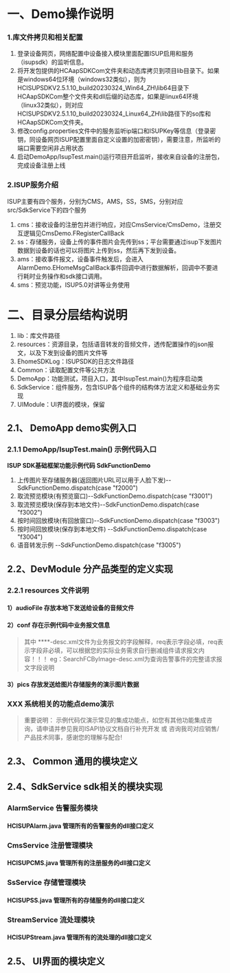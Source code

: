 # 一、Demo操作说明

### 1.库文件拷贝和相关配置
<ol>
<li>登录设备网页，网络配置中设备接入模块里面配置ISUP启用和服务（isupsdk）的监听信息。</li>
<li>将开发包提供的HCAapSDKCom文件夹和动态库拷贝到项目lib目录下。如果是windows64位环境（windows32类似），则为HCISUPSDKV2.5.1.10_build20230324_Win64_ZH\lib64目录下HCAapSDKCom整个文件夹和dll后缀的动态库，如果是linux64环境（linux32类似），则对应HCISUPSDKV2.5.1.10_build20230324_Linux64_ZH\lib路径下的so库和HCAapSDKCom文件夹。
 </li>
<li>修改config.properties文件中的服务监听ip端口和ISUPKey等信息（登录密钥，同设备网页ISUP配置里面自定义设置的加密密钥），需要注意，所监听的端口需要空闲非占用状态</li>
<li>启动DemoApp/IsupTest.main()运行项目开启监听，接收来自设备的注册包，完成设备注册上线</li>
</ol>

### 2.ISUP服务介绍
ISUP主要有四个服务，分别为CMS，AMS，SS，SMS，分别对应src/SdkService下的四个服务
<ol>
<li>cms：接收设备的注册包并进行响应，对应CmsService/CmsDemo，注册交互逻辑见CmsDemo.FRegisterCallBack </li>
<li>ss：存储服务，设备上传的事件图片会先传到ss；平台需要通过isup下发图片数据到设备的话也可以将图片上传到ss，然后再下发到设备。</li>
<li>ams：接收事件报文，设备事件触发后，会进入AlarmDemo.EHomeMsgCallBack事件回调中进行数据解析，回调中不要进行耗时业务操作和sdk接口调用。</li>
<li>sms：预览功能，ISUP5.0对讲等业务使用</li>
</ol>

# 二、目录分层结构说明

<ol>
<li>lib：库文件路径</li>
<li>resources：资源目录，包括语音转发的音频文件，透传配置操作的json报文，以及下发到设备的图片文件等</li>
<li>EhomeSDKLog：ISUPSDK的日志文件路径</li>
<li>Common：读取配置文件等公共方法</li>
<li>DemoApp：功能测试，项目入口，其中IsupTest.main()为程序启动类</li>
<li>SdkService：组件服务，包含ISUP各个组件的结构体方法定义和基础业务实现</li>
<li>UIModule：UI界面的模块，保留</li>
</ol>

## 2.1、 DemoApp demo实例入口
### 2.1.1 DemoApp/IsupTest.main() 示例代码入口
**ISUP SDK基础框架功能示例代码 SdkFunctionDemo**

<ol>
<li>上传图片至存储服务器(返回图片URL可以用于人脸下发)--SdkFunctionDemo.dispatch(case "f2000") </li>
<li>取流预览模块(有预览窗口)--SdkFunctionDemo.dispatch(case "f3001") </li>
<li>取流预览模块(保存到本地文件)--SdkFunctionDemo.dispatch(case "f3002") </li>
<li>按时间回放模块(有回放窗口)--SdkFunctionDemo.dispatch(case "f3003") </li>
<li>按时间回放模块(保存到本地文件) --SdkFunctionDemo.dispatch(case "f3004") </li>
<li>语音转发示例 --SdkFunctionDemo.dispatch(case "f3005") </li>
</ol>


## 2.2、DevModule 分产品类型的定义实现
### 2.2.1 resources 文件说明
#### 1）audioFile 存放本地下发送给设备的音频文件
#### 2）conf 存在示例代码中业务报文信息
> 其中 ****-desc.xml文件为业务报文的字段解释，req表示字段必填，req表示字段非必填，可以根据您的实际业务需求自行删减组件请求报文内容！！！
eg：SearchFCByImage-desc.xml为查询告警事件的完整请求报文字段说明
#### 3）pics 存放发送给图片存储服务的演示图片数据
### XXX 系统相关的功能点demo演示
> 重要说明： 示例代码仅演示常见的集成功能点，如您有其他功能集成咨询，请申请并参见我司ISAPI协议文档自行补充开发 或 咨询我司对应销售/产品技术同事，感谢您的理解与配合!

## 2.3、 Common 通用的模块定义

## 2.4、SdkService sdk相关的模块实现
### AlarmService 告警服务模块
#### HCISUPAlarm.java 管理所有的告警服务的dll接口定义

### CmsService 注册管理模块
#### HCISUPCMS.java 管理所有的注册服务的dll接口定义

### SsService 存储管理模块
#### HCISUPSS.java 管理所有的存储服务的dll接口定义

### StreamService 流处理模块
#### HCISUPStream.java 管理所有的流处理的dll接口定义

## 2.5、 UI界面的模块定义